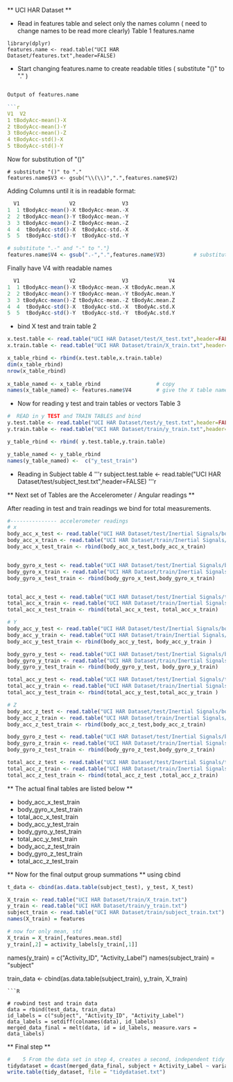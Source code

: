 ** UCI HAR Dataset **

* Read in features table and select only the names column
   ( need to change names to be read more clearly)
   Table 1 features.name

```{r}
library(dplyr)
features.name <- read.table("UCI HAR Dataset/features.txt",header=FALSE)
```
* Start changing features.name to create readable titles 
    ( substitute "()" to "."  )

```r

Output of features.name 

```r
V1	V2
1 tBodyAcc-mean()-X
2 tBodyAcc-mean()-Y
3 tBodyAcc-mean()-Z
4 tBodyAcc-std()-X
5 tBodyAcc-std()-Y

```    
   Now for substitution of "()"
```{r}
# substitute "()" to "."
features.name$V3 <- gsub("\\(\\)",".",features.name$V2)  
```
Adding Columns until it is in readable format:
```r
  V1                V2               V3
1  1 tBodyAcc-mean()-X tBodyAcc-mean.-X
2  2 tBodyAcc-mean()-Y tBodyAcc-mean.-Y
3  3 tBodyAcc-mean()-Z tBodyAcc-mean.-Z
4  4  tBodyAcc-std()-X  tBodyAcc-std.-X
5  5  tBodyAcc-std()-Y  tBodyAcc-std.-Y
```

```r
# substitute ".-" and "-" to "."}
features.name$V4 <- gsub(".-",".",features.name$V3)       	# substitute ".-" and "-" to "."
```
Finally have V4 with readable names
```r
  V1                V2               V3             V4
1  1 tBodyAcc-mean()-X tBodyAcc-mean.-X tBodyAc.mean.X
2  2 tBodyAcc-mean()-Y tBodyAcc-mean.-Y tBodyAc.mean.Y
3  3 tBodyAcc-mean()-Z tBodyAcc-mean.-Z tBodyAc.mean.Z
4  4  tBodyAcc-std()-X  tBodyAcc-std.-X  tBodyAc.std.X
5  5  tBodyAcc-std()-Y  tBodyAcc-std.-Y  tBodyAc.std.Y
```
* bind X test and train   table 2
```r
x.test.table <- read.table("UCI HAR Dataset/test/X_test.txt",header=FALSE)
x.train.table <- read.table("UCI HAR Dataset/train/X_train.txt",header=FALSE)

x_table_rbind <- rbind(x.test.table,x.train.table)
dim(x_table_rbind)
nrow(x_table_rbind)
 
x_table_named <- x_table_rbind                  # copy
names(x_table_named) <- features.name$V4        # give the X table names
```

* Now for reading y test and train tables or vectors Table 3

```r
#  READ in y TEST and TRAIN TABLES and bind
y.test.table <- read.table("UCI HAR Dataset/test/y_test.txt",header=FALSE)
y.train.table <- read.table("UCI HAR Dataset/train/y_train.txt",header=FALSE)

y_table_rbind <- rbind( y.test.table,y.train.table)

y_table_named <- y_table_rbind
names(y_table_named) <-  c("y_test_train")
```

* Reading in Subject table 4
'''r
subject.test.table <- read.table("UCI HAR Dataset/test/subject_test.txt",header=FALSE)
'''r



** Next set of Tables are the Accelerometer / Angular readings **

After reading in test and train readings we bind for  total measurements.

```r
#--------------- accelerometer readings
# x
body_acc_x_test <- read.table("UCI HAR Dataset/test/Inertial Signals/body_acc_x_test.txt",header=FALSE)
body_acc_x_train <- read.table("UCI HAR Dataset/train/Inertial Signals/body_acc_x_train.txt",header=FALSE)
body_acc_x_test_train <- rbind(body_acc_x_test,body_acc_x_train)


body_gyro_x_test <- read.table("UCI HAR Dataset/test/Inertial Signals/body_gyro_x_test.txt",header=FALSE)
body_gyro_x_train <- read.table("UCI HAR Dataset/train/Inertial Signals/body_gyro_x_train.txt",header=FALSE)
body_gyro_x_test_train <- rbind(body_gyro_x_test,body_gyro_x_train)


total_acc_x_test <- read.table("UCI HAR Dataset/test/Inertial Signals/total_acc_x_test.txt",header=FALSE)
total_acc_x_train <- read.table("UCI HAR Dataset/train/Inertial Signals/total_acc_x_train.txt",header=FALSE)
total_acc_x_test_train <- rbind(total_acc_x_test, total_acc_x_train)

# Y
body_acc_y_test <- read.table("UCI HAR Dataset/test/Inertial Signals/body_acc_y_test.txt",header=FALSE)
body_acc_y_train <- read.table("UCI HAR Dataset/train/Inertial Signals/body_acc_y_train.txt",header=FALSE)
body_acc_y_test_train <- rbind(body_acc_y_test, body_acc_y_train )

body_gyro_y_test <- read.table("UCI HAR Dataset/test/Inertial Signals/body_gyro_y_test.txt",header=FALSE)
body_gyro_y_train <- read.table("UCI HAR Dataset/train/Inertial Signals/body_gyro_y_train.txt",header=FALSE)
body_gyro_y_test_train <- rbind(body_gyro_y_test, body_gyro_y_train)

total_acc_y_test <- read.table("UCI HAR Dataset/test/Inertial Signals/total_acc_y_test.txt",header=FALSE)
total_acc_y_train <- read.table("UCI HAR Dataset/train/Inertial Signals/total_acc_y_train.txt",header=FALSE)
total_acc_y_test_train <- rbind(total_acc_y_test,total_acc_y_train )

# Z
body_acc_z_test <- read.table("UCI HAR Dataset/test/Inertial Signals/body_acc_z_test.txt",header=FALSE)
body_acc_z_train <- read.table("UCI HAR Dataset/train/Inertial Signals/body_acc_z_train.txt",header=FALSE)
body_acc_z_test_train <- rbind(body_acc_z_test,body_acc_z_train)

body_gyro_z_test <- read.table("UCI HAR Dataset/test/Inertial Signals/body_gyro_z_test.txt",header=FALSE)
body_gyro_z_train <- read.table("UCI HAR Dataset/train/Inertial Signals/body_gyro_z_train.txt",header=FALSE)
body_gyro_z_test_train <- rbind(body_gyro_z_test,body_gyro_z_train)

total_acc_z_test <- read.table("UCI HAR Dataset/test/Inertial Signals/total_acc_z_test.txt",header=FALSE)
total_acc_z_train <- read.table("UCI HAR Dataset/train/Inertial Signals/total_acc_z_train.txt",header=FALSE)
total_acc_z_test_train <- rbind(total_acc_z_test ,total_acc_z_train)

``` 

** The actual final tables are listed below **

* body_acc_x_test_train
* body_gyro_x_test_train
* total_acc_x_test_train
* body_acc_y_test_train
* body_gyro_y_test_train
* total_acc_y_test_train
* body_acc_z_test_train
* body_gyro_z_test_train 
* total_acc_z_test_train

** Now for the final output group summations **
using cbind

```r
t_data <- cbind(as.data.table(subject_test), y_test, X_test)

X_train <- read.table("UCI HAR Dataset/train/X_train.txt")
y_train <- read.table("UCI HAR Dataset/train/y_train.txt")
subject_train <- read.table("UCI HAR Dataset/train/subject_train.txt")
names(X_train) = features
```
```r
# now for only mean, std
X_train = X_train[,features.mean.std]
y_train[,2] = activity_labels[y_train[,1]]
```

names(y_train) = c("Activity_ID", "Activity_Label")
names(subject_train) = "subject"

train_data <- cbind(as.data.table(subject_train), y_train, X_train)
```
```R

# rowbind test and train data
data = rbind(test_data, train_data)
id_labels = c("subject", "Activity_ID", "Activity_Label")
data_labels = setdiff(colnames(data), id_labels)
merged_data_final = melt(data, id = id_labels, measure.vars = data_labels)
```
** Final step **
```r
#    5 From the data set in step 4, creates a second, independent tidy data set with the average of each variable for each activity and each subject.
tidydataset = dcast(merged_data_final, subject + Activity_Label ~ variable, mean)
write.table(tidy_dataset, file = "tidydataset.txt")
```



















